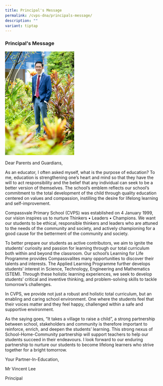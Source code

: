 ```yaml
---
title: Principal's Message
permalink: /cvps-dna/principals-message/
description: ""
variant: tiptap
---
```

<h3><strong>Principal's Message</strong></h3>
<p></p>
<p></p>
<div class="isomer-image-wrapper">
<img style="width: 45%;" height="auto" width="100%" alt="" src="/images/Year 2025/School Leaders/Mr_Lee__resized_.jpg">
</div>
<p>Dear Parents and Guardians,</p>
<p>As an educator, I often asked myself, what is the purpose of education?
To me, education is strengthening one’s heart and mind so that they have
the will to act responsibility and the belief that any individual can seek
to be a better version of themselves. The school’s emblem reflects our
school’s commitment to the total development of the child through quality
education centered on values and compassion, instilling the desire for
lifelong learning and self-improvement.</p>
<p>Compassvale Primary School (CVPS) was established on 4 January 1999, our
vision inspires us to nurture Thinkers • Leaders • Champions. We want our
students to be ethical, responsible thinkers and leaders who are attuned
to the needs of the community and society, and actively championing for
a good cause for the betterment of the community and society.</p>
<p>To better prepare our students as active contributors, we aim to ignite
the students’ curiosity and passion for learning through our total curriculum
both within and beyond the classroom. Our school’s Learning for Life Programme
provides Compassvalites many opportunities to discover their talents and
interests. The Applied Learning Programme further develops students’ interest
in Science, Technology, Engineering and Mathematics (STEM). Through these
holistic learning experiences, we seek to develop students’ critical and
inventive thinking, and problem-solving skills to tackle tomorrow’s challenges.</p>
<p>In CVPS, we provide not just a robust and holistic total curriculum, but
an enabling and caring school environment. One where the students feel
that their voices matter and they feel happy, challenged within a safe
and supportive environment.</p>
<p>As the saying goes, “It takes a village to raise a child”, a strong partnership
between school, stakeholders and community is therefore important to reinforce,
enrich, and deepen the students’ learning. This strong nexus of School-Home-Community
partnership will support teachers to help our students succeed in their
endeavours. I look forward to our enduring partnership to nurture our students
to become lifelong learners who strive together for a bright tomorrow.</p>
<p></p>
<p></p>
<p>Your Partner-In-Education,</p>
<p>Mr Vincent Lee</p>
<p>Principal</p>